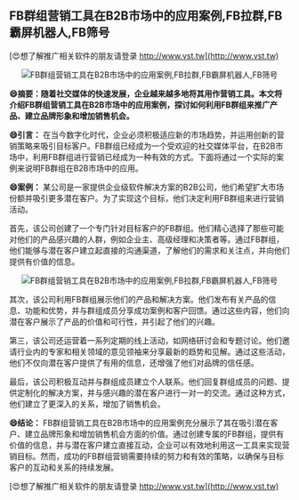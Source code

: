 ## **FB群组营销工具在B2B市场中的应用案例,FB拉群,FB霸屏机器人,FB筛号**

[😍想了解推广相关软件的朋友请登录 http://www.vst.tw](http://www.vst.tw)

 <center><img src="https://vst.tw/MP4/tuiguang/png/3.png" alt="FB群组营销工具在B2B市场中的应用案例,FB拉群,FB霸屏机器人,FB筛号"></center>

**😄摘要：随着社交媒体的快速发展，企业越来越多地将其用作营销工具。本文将介绍FB群组营销工具在B2B市场中的应用案例，探讨如何利用FB群组来推广产品、建立品牌形象和增加销售机会。**

**😄引言：**
在当今数字化时代，企业必须积极适应新的市场趋势，并运用创新的营销策略来吸引目标客户。FB群组已经成为一个受欢迎的社交媒体平台，在B2B市场中，利用FB群组进行营销已经成为一种有效的方式。下面将通过一个实际的案例来说明FB群组在B2B市场中的应用。

**😄案例：**
某公司是一家提供企业级软件解决方案的B2B公司，他们希望扩大市场份额并吸引更多潜在客户。为了实现这个目标，他们决定利用FB群组来进行营销活动。

首先，该公司创建了一个专门针对目标客户的FB群组。他们精心选择了那些可能对他们的产品感兴趣的人群，例如企业主、高级经理和决策者等。通过FB群组，他们能够与潜在客户建立起直接的沟通渠道，了解他们的需求和关注点，并向他们提供有价值的信息。

 <center><img src="https://vst.tw/MP4/tuiguang/png/0.png" alt="FB群组营销工具在B2B市场中的应用案例,FB拉群,FB霸屏机器人,FB筛号"></center>

其次，该公司利用FB群组展示他们的产品和解决方案。他们发布有关产品的信息、功能和优势，并与群组成员分享成功案例和客户回馈。通过这些内容，他们向潜在客户展示了产品的价值和可行性，并引起了他们的兴趣。

第三，该公司还运营着一系列定期的线上活动，如网络研讨会和专题讨论。他们邀请行业内的专家和相关领域的意见领袖来分享最新的趋势和见解。通过这些活动，他们不仅向潜在客户提供了有用的信息，还增强了他们对品牌的信任感。

最后，该公司积极互动并与群组成员建立个人联系。他们回复群组成员的问题、提供定制化的解决方案，并与感兴趣的潜在客户进行一对一的交流。通过这种方式，他们建立了更深入的关系，增加了销售机会。

**😄结论：**
FB群组营销工具在B2B市场中的应用案例充分展示了其在吸引潜在客户、建立品牌形象和增加销售机会方面的价值。通过创建专属的FB群组，提供有价值的信息，并与潜在客户建立直接互动，企业可以有效地利用这一工具来实现营销目标。然而，成功的FB群组营销需要持续的努力和有效的策略，以确保与目标客户的互动和关系的持续发展。

[😍想了解推广相关软件的朋友请登录 http://www.vst.tw](http://www.vst.tw)



